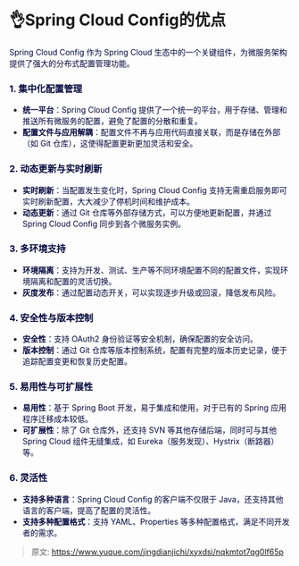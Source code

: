 # 👌Spring Cloud Config的优点

<font style="color:rgb(5, 7, 59);background-color:rgb(253, 253, 254);">Spring Cloud Config 作为 Spring Cloud 生态中的一个关键组件，为微服务架构提供了强大的分布式配置管理功能。</font>

### <font style="color:rgb(5, 7, 59);background-color:rgb(253, 253, 254);">1. 集中化配置管理</font>
+ **<font style="color:rgb(5, 7, 59);background-color:rgb(253, 253, 254);">统一平台</font>**<font style="color:rgb(5, 7, 59);background-color:rgb(253, 253, 254);">：Spring Cloud Config 提供了一个统一的平台，用于存储、管理和推送所有微服务的配置，避免了配置的分散和重复。</font>
+ **<font style="color:rgb(5, 7, 59);background-color:rgb(253, 253, 254);">配置文件与应用解耦</font>**<font style="color:rgb(5, 7, 59);background-color:rgb(253, 253, 254);">：配置文件不再与应用代码直接关联，而是存储在外部（如 Git 仓库），这使得配置更新更加灵活和安全。</font>

### <font style="color:rgb(5, 7, 59);background-color:rgb(253, 253, 254);">2. 动态更新与实时刷新</font>
+ **<font style="color:rgb(5, 7, 59);background-color:rgb(253, 253, 254);">实时刷新</font>**<font style="color:rgb(5, 7, 59);background-color:rgb(253, 253, 254);">：当配置发生变化时，Spring Cloud Config 支持无需重启服务即可实时刷新配置，大大减少了停机时间和维护成本。</font>
+ **<font style="color:rgb(5, 7, 59);background-color:rgb(253, 253, 254);">动态更新</font>**<font style="color:rgb(5, 7, 59);background-color:rgb(253, 253, 254);">：通过 Git 仓库等外部存储方式，可以方便地更新配置，并通过 Spring Cloud Config 同步到各个微服务实例。</font>

### <font style="color:rgb(5, 7, 59);background-color:rgb(253, 253, 254);">3. 多环境支持</font>
+ **<font style="color:rgb(5, 7, 59);background-color:rgb(253, 253, 254);">环境隔离</font>**<font style="color:rgb(5, 7, 59);background-color:rgb(253, 253, 254);">：支持为开发、测试、生产等不同环境配置不同的配置文件，实现环境隔离和配置的灵活切换。</font>
+ **<font style="color:rgb(5, 7, 59);background-color:rgb(253, 253, 254);">灰度发布</font>**<font style="color:rgb(5, 7, 59);background-color:rgb(253, 253, 254);">：通过配置动态开关，可以实现逐步升级或回滚，降低发布风险。</font>

### <font style="color:rgb(5, 7, 59);background-color:rgb(253, 253, 254);">4. 安全性与版本控制</font>
+ **<font style="color:rgb(5, 7, 59);background-color:rgb(253, 253, 254);">安全性</font>**<font style="color:rgb(5, 7, 59);background-color:rgb(253, 253, 254);">：支持 OAuth2 身份验证等安全机制，确保配置的安全访问。</font>
+ **<font style="color:rgb(5, 7, 59);background-color:rgb(253, 253, 254);">版本控制</font>**<font style="color:rgb(5, 7, 59);background-color:rgb(253, 253, 254);">：通过 Git 仓库等版本控制系统，配置有完整的版本历史记录，便于追踪配置变更和恢复历史配置。</font>

### <font style="color:rgb(5, 7, 59);background-color:rgb(253, 253, 254);">5. 易用性与可扩展性</font>
+ **<font style="color:rgb(5, 7, 59);background-color:rgb(253, 253, 254);">易用性</font>**<font style="color:rgb(5, 7, 59);background-color:rgb(253, 253, 254);">：基于 Spring Boot 开发，易于集成和使用，对于已有的 Spring 应用程序迁移成本较低。</font>
+ **<font style="color:rgb(5, 7, 59);background-color:rgb(253, 253, 254);">可扩展性</font>**<font style="color:rgb(5, 7, 59);background-color:rgb(253, 253, 254);">：除了 Git 仓库外，还支持 SVN 等其他存储后端，同时可与其他 Spring Cloud 组件无缝集成，如 Eureka（服务发现）、Hystrix（断路器）等。</font>

### <font style="color:rgb(5, 7, 59);background-color:rgb(253, 253, 254);">6. 灵活性</font>
+ **<font style="color:rgb(5, 7, 59);background-color:rgb(253, 253, 254);">支持多种语言</font>**<font style="color:rgb(5, 7, 59);background-color:rgb(253, 253, 254);">：Spring Cloud Config 的客户端不仅限于 Java，还支持其他语言的客户端，提高了配置的灵活性。</font>
+ **<font style="color:rgb(5, 7, 59);background-color:rgb(253, 253, 254);">支持多种配置格式</font>**<font style="color:rgb(5, 7, 59);background-color:rgb(253, 253, 254);">：支持 YAML、Properties 等多种配置格式，满足不同开发者的需求。</font>



> 原文: <https://www.yuque.com/jingdianjichi/xyxdsi/nqkmtot7qg0lf65p>